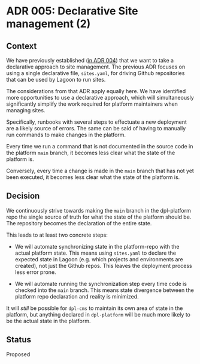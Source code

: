 # ADR 005: Declarative Site management (2)

## Context

We have previously established ([in ADR 004](adr-004-declarative-site-management.md))
that we want to take a declarative approach to site management. The previous
ADR focuses on using a single declarative file, `sites.yaml`, for driving
Github repositories that can be used by Lagoon to run sites.

The considerations from that ADR apply equally here. We have identified more
opportunities to use a declarative approach, which will simultaneously
significantly simplify the work required for platform maintainers when managing
sites.

Specifically, runbooks with several steps to effectuate a new deployment are a
likely source of errors. The same can be said of having to manually run
commands to make changes in the platform.

Every time we run a command that is not documented in the source code in the
platform `main` branch, it becomes less clear what the state of the platform is.

Conversely, every time a change is made in the `main` branch that has not yet
been executed, it becomes less clear what the state of the platform is.

## Decision

We continuously strive towards making the `main` branch in the dpl-platform repo
the single source of truth for what the state of the platform should be. The
repository becomes the declaration of the entire state.

This leads to at least two concrete steps:

- We will automate synchronizing state in the platform-repo with the actual
  platform state. This means using `sites.yaml` to declare the expected state
  in Lagoon (e.g. which projects and environments are created), not just the
  Github repos. This leaves the deployment process less error prone.

- We will automate running the synchronization step every time code is checked
  into the `main` branch. This means state divergence between the platform repo
  declaration and reality is minimized.

It will *still* be possible for `dpl-cms` to maintain its own area of state
in the platform, but anything declared in `dpl-platform` will be much more
likely to be the actual state in the platform.

## Status

Proposed
